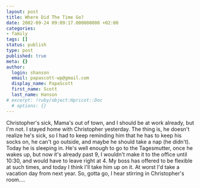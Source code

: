 ```yaml
---
layout: post
title: Where Did The Time Go?
date: 2002-09-24 09:09:17.000000000 +02:00
categories:
- family
tags: []
status: publish
type: post
published: true
meta: {}
author:
  login: shanson
  email: papascott-wp@gmail.com
  display_name: PapaScott
  first_name: Scott
  last_name: Hanson
# excerpt: !ruby/object:Hpricot::Doc
  # options: {}
---
```

<p>Christopher's sick, Mama's out of town, and I should be at work already, but I'm not. I stayed home with Christopher yesterday. The thing is, he doesn't realize he's sick, so I had to keep reminding him that he has to keep his socks on, he can't go outside, and maybe he should take a nap (he didn't). Today he is sleeping in. He's well enough to go to the Tagesmutter, once he wakes up, but now it's already past 9, I wouldn't make it to the office until 10:30, and would have to leave right at 4.  My boss has offered to be flexible at such times, and today I think I'll take him up on it. At worst I'd take a vacation day from next year. So, gotta go, I hear stirring in Christopher's room....</p>
